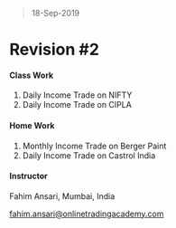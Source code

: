 > 18-Sep-2019
# Revision #2

#### Class Work
1. Daily Income Trade on NIFTY
2. Daily Income Trade on CIPLA

#### Home Work
1. Monthly Income Trade on Berger Paint
2. Daily Income Trade on Castrol India
  
#### Instructor 
Fahim Ansari, Mumbai, India

fahim.ansari@onlinetradingacademy.com

  

<!--stackedit_data:
eyJoaXN0b3J5IjpbLTgzMTM2MTM1NiwtMTMyMzQyNTY5MV19
-->